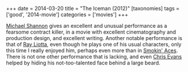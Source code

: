 +++
date = 2014-03-20
title = "The Iceman (2012)"
[taxonomies]
tags = ['good', '2014-movie']
categories = ['movies']
+++

[Michael Shannon] gives an excellent and unusual performance as a
fearsome contract killer, in a movie with excellent cinematography and
production design, and excellent writing. Another notable performance is
that of [Ray Liotta], even though he plays one of his usual characters,
only this time I really enjoyed him, perhaps even more than in [Smokin'
Aces]. There is not one other performance that is lacking, and even
[Chris Evans] helped by hiding his not-too-talented face behind a large
beard.

  [Michael Shannon]: http://en.wikipedia.org/wiki/Michael_Shannon_(actor)
  [Ray Liotta]: http://en.wikipedia.org/wiki/Ray_Liotta
  [Smokin' Aces]: http://tshepang.net/smokin-aces-2006
  [Chris Evans]: http://en.wikipedia.org/wiki/Chris_Evans_(actor)
